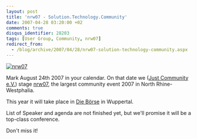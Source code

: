 ```yaml
---
layout: post
title: 'nrw07 - Solution.Technology.Community'
date: 2007-04-28 03:20:00 +02
comments: true
disqus_identifier: 28203
tags: [User Group, Community, nrw07]
redirect_from:
  - /blog/archive/2007/04/28/nrw07-solution-technology-community.aspx
---
```


[![nrw07](http://nrw07.de/images/dabeirmini.png "nrw07")](http://nrw07.de/ "nrw07")

Mark August 24th 2007 in your calendar. On that date we ([Just Community e.V.](http://justcommunity.de/)) stage [nrw07](http://nrw07.de), the largest community event 2007 in North Rhine-Westphalia.

This year it will take place in [Die Börse](http://www.dieboerse-wtal.de/) in Wuppertal.

List of Speaker and agenda are not finished yet, but we'll promise it will be a top-class conference.

Don't miss it! 


